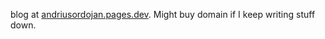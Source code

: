 blog at [andriusordojan.pages.dev](https://andriusordojan.pages.dev). Might buy domain if I keep writing stuff down. 
